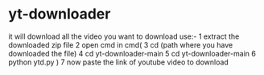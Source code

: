 # yt-downloader
it will download all the video you want to download
use:-
     1 extract the downloaded zip file
     2 open cmd
     in cmd(
     3 cd (path where you have downloaded the file)
     4 cd yt-downloader-main
     5 cd yt-downloader-main
     6 python ytd.py
     )
     7 now paste the link of youtube video to download
